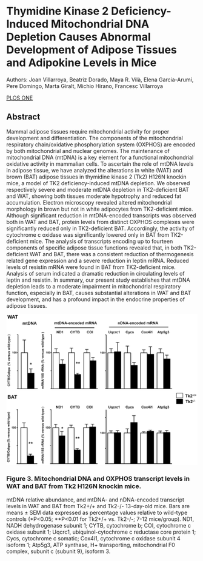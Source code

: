 # Thymidine Kinase 2 Deficiency-Induced Mitochondrial DNA Depletion Causes Abnormal Development of Adipose Tissues and Adipokine Levels in Mice

Authors: Joan Villarroya, Beatriz Dorado, Maya R. Vilà, Elena Garcia-Arumí, Pere Domingo, Marta Giralt, Michio Hirano, Francesc Villarroya

[PLOS ONE](http://www.plosone.org/article/info:doi/10.1371/journal.pone.0029691)

## Abstract

Mammal adipose tissues require mitochondrial activity for proper development and differentiation. The components of the mitochondrial respiratory chain/oxidative phosphorylation system (OXPHOS) are encoded by both mitochondrial and nuclear genomes. The maintenance of mitochondrial DNA (mtDNA) is a key element for a functional mitochondrial oxidative activity in mammalian cells. To ascertain the role of mtDNA levels in adipose tissue, we have analyzed the alterations in white (WAT) and brown (BAT) adipose tissues in thymidine kinase 2 (Tk2) H126N knockin mice, a model of TK2 deficiency-induced mtDNA depletion. We observed respectively severe and moderate mtDNA depletion in TK2-deficient BAT and WAT, showing both tissues moderate hypotrophy and reduced fat accumulation. Electron microscopy revealed altered mitochondrial morphology in brown but not in white adipocytes from TK2-deficient mice. Although significant reduction in mtDNA-encoded transcripts was observed both in WAT and BAT, protein levels from distinct OXPHOS complexes were significantly reduced only in TK2-deficient BAT. Accordingly, the activity of cytochrome c oxidase was significantly lowered only in BAT from TK2-deficient mice. The analysis of transcripts encoding up to fourteen components of specific adipose tissue functions revealed that, in both TK2-deficient WAT and BAT, there was a consistent reduction of thermogenesis related gene expression and a severe reduction in leptin mRNA. Reduced levels of resistin mRNA were found in BAT from TK2-deficient mice. Analysis of serum indicated a dramatic reduction in circulating levels of leptin and resistin. In summary, our present study establishes that mtDNA depletion leads to a moderate impairment in mitochondrial respiratory function, especially in BAT, causes substantial alterations in WAT and BAT development, and has a profound impact in the endocrine properties of adipose tissues.

![Figure 3](figure-3.png)

### Figure 3. Mitochondrial DNA and OXPHOS transcript levels in WAT and BAT from Tk2 H126N knockin mice.

mtDNA relative abundance, and mtDNA- and nDNA-encoded transcript levels in WAT and BAT from Tk2+/+ and Tk2-/- 13-day-old mice. Bars are means ± SEM data expressed as percentage values relative to wild-type controls (*P<0.05; **P<0.01 for Tk2+/+ vs. Tk2-/-; 7-12 mice/group). ND1, NADH dehydrogenase subunit 1; CYTB, cytochrome b; COI, cytochrome c oxidase subunit 1; Uqcrc1, ubiquinol-cytochrome c reductase core protein 1; Cycs, cytochrome c somatic; Cox4i1, cytochrome c oxidase subunit 4 isoform 1; Atp5g3, ATP synthase, H+ transporting, mitochondrial F0 complex, subunit c (subunit 9), isoform 3.
